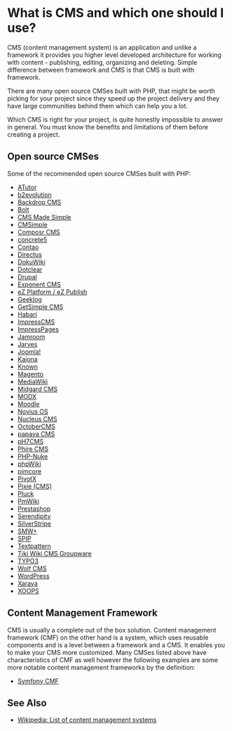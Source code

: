 # What is CMS and which one should I use?

CMS (content management system) is an application and unlike a framework it
provides you higher level developed architecture for working with content -
publishing, editing, organizing and deleting. Simple difference between
framework and CMS is that CMS is built with framework.

There are many open source CMSes built with PHP, that might be worth picking
for your project since they speed up the project delivery and they have large
communities behind them which can help you a lot.

Which CMS is right for your project, is quite honestly impossible to answer in
general. You must know the benefits and limitations of them before creating a
project.

## Open source CMSes

Some of the recommended open source CMSes built with PHP:

* [ATutor](http://atutor.ca/)
* [b2evolution](http://www.b2evolution.net/)
* [Backdrop CMS](https://www.backdropcms.org/)
* [Bolt](https://bolt.cm/)
* [CMS Made Simple](https://www.cmsmadesimple.org/)
* [CMSimple](https://sourceforge.net/projects/cmsimple-le/)
* [Composr CMS](http://compo.sr/start.htm)
* [concrete5](http://www.concrete5.org/)
* [Contao](https://contao.org/)
* [Directus](http://getdirectus.com/)
* [DokuWiki](https://www.dokuwiki.org/dokuwiki#)
* [Dotclear](https://dotclear.org/)
* [Drupal](https://www.drupal.org/)
* [Exponent CMS](http://www.exponentcms.org/)
* [eZ Platform / eZ Publish](http://ez.no/Communaute)
* [Geeklog](https://www.geeklog.net/)
* [GetSimple CMS](http://get-simple.info/)
* [Habari](http://habariproject.org/)
* [ImpressCMS](http://www.impresscms.org/)
* [ImpressPages](https://www.impresspages.org/)
* [Jamroom](http://www.jamroom.net/)
* [Jarves](http://jarves.io/)
* [Joomla!](https://www.joomla.org/)
* [Kajona](https://www.kajona.de/)
* [Known](https://withknown.com/)
* [Magento](https://magento.com/)
* [MediaWiki](https://www.mediawiki.org/wiki/MediaWiki)
* [Midgard CMS](http://midgard-project.org/)
* [MODX](http://modx.com/)
* [Moodle](https://moodle.org/)
* [Novius OS](http://www.novius-os.org/)
* [Nucleus CMS](http://nucleuscms.org/)
* [OctoberCMS](https://octobercms.com/)
* [papaya CMS](https://www.papaya-cms.com/)
* [pH7CMS](http://ph7cms.com/)
* [Phire CMS](http://www.phirecms.org/)
* [PHP-Nuke](https://bitbucket.org/phpnuke/phpnuke)
* [phpWiki](http://phpwiki.sourceforge.net/)
* [pimcore](https://www.pimcore.org/)
* [PivotX](http://pivotx.net/)
* [Pixie (CMS)](http://www.getpixie.co.uk/)
* [Pluck](http://www.pluck-cms.org/)
* [PmWiki](http://www.pmwiki.org/)
* [Prestashop](https://www.prestashop.com/)
* [Serendipity](http://www.s9y.org/)
* [SilverStripe](https://www.silverstripe.org/)
* [SMW+](http://semanticweb.org/wiki/SMW%2B)
* [SPIP](http://www.spip.net/)
* [Textpattern](http://textpattern.com/)
* [Tiki Wiki CMS Groupware](http://tiki.org/)
* [TYPO3](https://typo3.org/)
* [Wolf CMS](http://www.wolfcms.org/)
* [WordPress](https://wordpress.org/)
* [Xaraya](http://www.xaraya.info/)
* [XOOPS](http://www.xoops.org/)

## Content Management Framework

CMS is usually a complete out of the box solution. Content management framework
(CMF) on the other hand is a system, which uses reusable components and is a
level between a framework and a CMS. It enables you to make your CMS more
customized. Many CMSes listed above have characteristics of CMF as well however
the following examples are some more notable content management frameworks by
the definition:

* [Symfony CMF](http://cmf.symfony.com/)

## See Also

* [Wikipedia: List of content management systems](https://en.wikipedia.org/wiki/List_of_content_management_systems#PHP)
